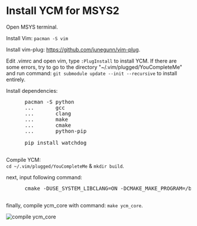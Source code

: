 # Install YCM for MSYS2  

Open MSYS terminal.  

Install Vim: ```pacman -S vim```  

Install vim-plug: https://github.com/junegunn/vim-plug.  

Edit .vimrc and open vim, type ```:PlugInstall``` to install YCM. If there are some errors, try to go to the directory "~/.vim/plugged/YouCompleteMe" and run command: 
```git submodule update --init --recursive``` to install entirely.  

Install dependencies:    
   <pre>
      pacman -S python
      ...       gcc
      ...       clang
      ...       make
      ...       cmake
      ...       python-pip
      
      pip install watchdog  
   </pre>
            
Compile YCM:  
   ```cd ~/.vim/plugged/YouCompleteMe``` & ```mkdir build```.  
   
   next, input following command:
   <pre>
      cmake -DUSE_SYSTEM_LIBCLANG=ON -DCMAKE_MAKE_PROGRAM=/bin/make.exe . ~/.vim/plugged/YouCompleteMe/third_party/ycmd/cpp/
   </pre>
   
   finally, compile ycm_core with command: ```make ycm_core```.
   
   ![compile ycm_core](https://github.com/Jokia/install_YCM/blob/main/raw/msys2_ycm.png)
